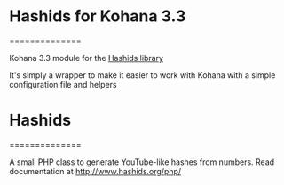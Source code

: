 # Hashids for Kohana 3.3
==============

Kohana 3.3 module for the [Hashids library](git://github.com/ivanakimov/hashids.php.git)

It's simply a wrapper to make it easier to work with Kohana with a simple configuration file and helpers

# Hashids
==============

A small PHP class to generate YouTube-like hashes from numbers. Read documentation at http://www.hashids.org/php/

